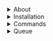 <details>
<summary>About</summary>

<br>

About
- Open-source backend framework to speed up large-scale application development  
- Modular architecture combining functional and procedural styles  
- Pure functions used to minimize side effects and improve testability  
- Built-in support for Postgres, Redis, S3, Kafka, and many other services  
- Production-ready to build APIs, background jobs, and integrations quickly  
- Minimal boilerplate so you don’t have to reinvent the wheel each time  
- Non-opinionated: full flexibility in defining business schema, API structure, and external libraries

Tech Stack
- Language: Python  
- Framework: FastAPI (for building async APIs)  
- Database: PostgreSQL (primary relational database)  
- Caching: Redis or Valkey (used for cache, rate limiting, task queues, etc.)  
- Object Storage: S3 (for storing files and media objects)  
- Queue: RabbitMQ or Kafka (for background jobs and async processing)  
- Task Worker: Celery (for background processing)  
- Monitoring: Sentry/Prometheus (for error tracking and performance monitoring)  
</details>











<details>
<summary>Installation</summary>

<br>

```bash
#download repo
git clone https://github.com/atom36942/atom.git
cd atom

#create venv
python3 -m venv venv

#install requirements
./venv/bin/pip install -r requirements.txt

#setup env must
config_postgres_url=postgresql://atom@127.0.0.1/postgres
config_redis_url=redis://localhost:6379
config_key_root=2n91nIEaJpsqjFUz
config_key_jwt=2n91nIEaJpsqjFUz

#setup env optional
config_sentry_dsn=value

#setup env default
config_postgres_min_connection=5
config_postgres_max_connection=20
config_redis_url_ratelimiter=value
config_token_expire_sec=10000
config_token_user_key_list=id,mobile
config_is_signup=1
config_is_otp_verify_profile_update=1
config_is_log_api=1
config_is_prometheus==0
config_batch_log_api=10
config_batch_object_create=10
config_cors_origin_list=x,y,z                   
config_cors_method_list=x,y,z
config_cors_headers_list=x,y,z
config_cors_allow_credentials=False
config_public_table_create_list=post,comment
config_public_table_read_list=users,post
config_column_update_disabled_list=is_active,is_verified
config_mode_check_api_access=token/cache
config_mode_check_is_active=token/cache
config_limit_cache_users_api_access=0
config_limit_cache_users_is_active=0 

#server start direct
./venv/bin/uvicorn main:app --reload

#server start docker
docker build -t atom .
docker run -p 8000:8000 atom
```
</details>











<details>
<summary>Commands</summary>

<br>

```bash
#package
./venv/bin/pip install fastapi
./venv/bin/pip install --upgrade fastapi
./venv/bin/pip uninstall fastapi
./venv/bin/pip freeze > requirements.txt

#test curls
./curl.sh

#stop python
lsof -ti :8000 | xargs kill -9

#reset postgres                    
drop schema if exists public cascade;
create schema if not exists public;

#export postgres
\copy table to 'path'  delimiter ',' csv header;
\copy (query) to 'path'  delimiter ',' csv header;

#import postgres       
\copy table from 'path' delimiter ',' csv header;
\copy table(column) from 'path' delimiter ',' csv header; 
```
</details>














































<details>
<summary>Queue</summary>

<br>

Consumer env
```bash
#celery
config_celery_broker_url=redis://localhost:6379
config_postgres_url=postgresql://atom@127.0.0.1/postgres

#kafka
config_kafka_url=value
config_kafka_username=value
config_kafka_password=value
config_postgres_url=postgresql://atom@127.0.0.1/postgres

#rabbitmq
config_rabbitmq_url=amqp://guest:guest@localhost:5672
config_postgres_url=postgresql://atom@127.0.0.1/postgres

#redis
config_redis_pubsub_url=redis://localhost:6379
config_postgres_url=postgresql://atom@127.0.0.1/postgres
```
Consumer run
```bash
#celery
cd consumer
./venv/bin/celery -A consumer_celery worker --loglevel=info

#kafka
cd consumer
./venv/bin/python consumer_kafka.py

#rabbitmq
cd consumer
./venv/bin/python consumer_rabbitmq.py

#redis
cd consumer
./venv/bin/python consumer_redis.py
```
Producer env
```bash
#celery
config_celery_broker_url=redis://localhost:6379

#kafka
config_kafka_url=value
config_kafka_username=value
config_kafka_password=value

#rabbitmq
config_rabbitmq_url=amqp://guest:guest@localhost:5672

#redis
config_redis_pubsub_url=redis://localhost:6379
```

</details>







